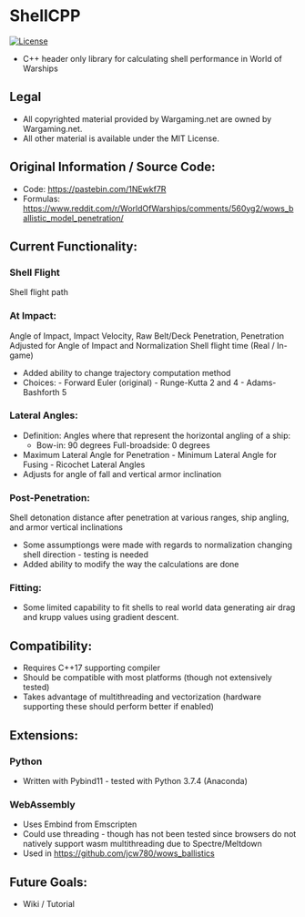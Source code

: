 # ShellCPP
[![License](https://img.shields.io/github/license/jcw780/ShellCPP)](./LICENSE)
- C++ header only library for calculating shell performance in World of Warships
## Legal
- All copyrighted material provided by Wargaming.net are owned by Wargaming.net.
- All other material is available under the MIT License.
## Original Information / Source Code:
- Code: https://pastebin.com/1NEwkf7R
- Formulas: https://www.reddit.com/r/WorldOfWarships/comments/560yg2/wows_ballistic_model_penetration/
## Current Functionality:
### Shell Flight
Shell flight path
### At Impact:
Angle of Impact, Impact Velocity, Raw Belt/Deck Penetration, Penetration Adjusted for Angle of Impact and Normalization
Shell flight time (Real / In-game)
- Added ability to change trajectory computation method 
- Choices: - Forward Euler (original) - Runge-Kutta 2 and 4 - Adams-Bashforth 5
### Lateral Angles: 
- Definition: Angles where that represent the horizontal angling of a ship:
  + Bow-in: 90 degrees Full-broadside: 0 degrees
- Maximum Lateral Angle for Penetration - Minimum Lateral Angle for Fusing - Ricochet Lateral Angles
- Adjusts for angle of fall and vertical armor inclination
### Post-Penetration:
Shell detonation distance after penetration at various ranges, ship angling, and armor vertical inclinations
- Some assumptiongs were made with regards to normalization changing shell direction - testing is needed
- Added ability to modify the way the calculations are done 
### Fitting:
- Some limited capability to fit shells to real world data generating air drag and krupp values using gradient descent. 
## Compatibility:
- Requires C++17 supporting compiler
- Should be compatible with most platforms (though not extensively tested)
- Takes advantage of multithreading and vectorization (hardware supporting these should perform better if enabled)
## Extensions:
### Python 
- Written with Pybind11 - tested with Python 3.7.4 (Anaconda)
### WebAssembly 
- Uses Embind from Emscripten
- Could use threading - though has not been tested since browsers do not natively support wasm multithreading due to Spectre/Meltdown 
- Used in https://github.com/jcw780/wows_ballistics
## Future Goals:
- Wiki / Tutorial



